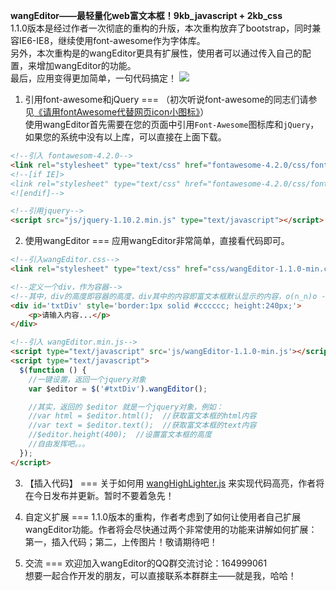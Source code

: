 <b>wangEditor——最轻量化web富文本框！9kb_javascript + 2kb_css</b><br/>
1.1.0版本是经过作者一次彻底的重构的升版，本次重构放弃了bootstrap，同时兼容IE6-IE8，继续使用font-awesome作为字体库。<br />
另外，本次重构是的wangEditor更具有扩展性，使用者可以通过传入自己的配置，来增加wangEditor的功能。<br/>
最后，应用变得更加简单，一句代码搞定！
![](http://images.cnitblog.com/blog/138012/201412/142206280875973.png)  

1. 引用font-awesome和jQuery
===
（初次听说font-awesome的同志们请参见[《请用fontAwesome代替网页icon小图标》](http://www.cnblogs.com/wangfupeng1988/p/4129500.html)）<br />
使用wangEditor首先需要在您的页面中引用`Font-Awesome`图标库和`jQuery`，
如果您的系统中没有以上库，可以直接在上面下载。
```html
<!--引入 fontawesom-4.2.0-->
<link rel="stylesheet" type="text/css" href="fontawesome-4.2.0/css/font-awesome.min.css">
<!--[if IE]>
<link rel="stylesheet" type="text/css" href="fontawesome-4.2.0/css/font-awesome-ie7.min.css">
<![endif]-->

<!--引用jquery-->
<script src="js/jquery-1.10.2.min.js" type="text/javascript"></script>
```

2. 使用wangEditor
===
应用wangEditor非常简单，直接看代码即可。<br/>
```html
<!--引入wangEditor.css-->
<link rel="stylesheet" type="text/css" href="css/wangEditor-1.1.0-min.css">

<!--定义一个div，作为容器-->
<!--其中，div的高度即容器的高度，div其中的内容即富文本框默认显示的内容，o(∩_∩)o -->
<div id='txtDiv' style='border:1px solid #cccccc; height:240px;'>
    <p>请输入内容...</p>
</div>

<!--引入 wangEditor.min.js-->
<script type="text/javascript" src='js/wangEditor-1.1.0-min.js'></script>
<script type="text/javascript">
  $(function () {
    //一键设置，返回一个jquery对象
    var $editor = $('#txtDiv').wangEditor();

    //其实，返回的 $editor 就是一个jquery对象，例如：
    //var html = $editor.html();  //获取富文本框的html内容
    //var text = $editor.text();  //获取富文本框的text内容
    //$editor.height(400);  //设置富文本框的高度
    //自由发挥吧。。。 
  });
</script>
```

3. 【插入代码】
===
关于如何用 [wangHighLighter.js](https://github.com/wangfupeng1988/wangHighLighter) 来实现代码高亮，作者将在今日发布并更新。暂时不要着急先！

4. 自定义扩展
===
1.1.0版本的重构，作者考虑到了如何让使用者自己扩展wangEditor功能。作者将会尽快通过两个非常使用的功能来讲解如何扩展：第一，插入代码；第二，上传图片！敬请期待吧！

4. 交流
===
欢迎加入wangEditor的QQ群交流讨论：164999061<br/>
想要一起合作开发的朋友，可以直接联系本群群主——就是我，哈哈！
